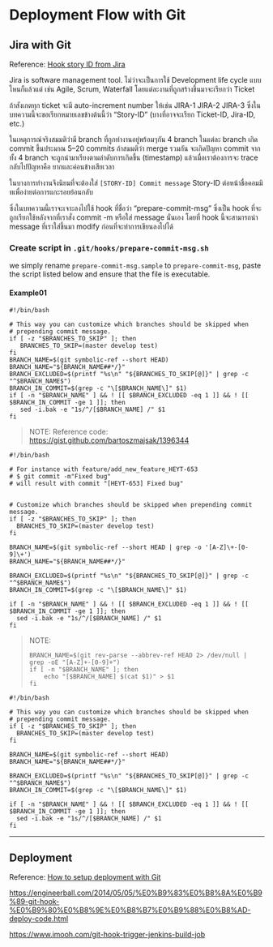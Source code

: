 # Deployment Flow with Git

## Jira with Git

Reference: [Hook story ID from Jira](https://medium.com/@kennwuttisasiwat/%E0%B9%80%E0%B8%95%E0%B8%B4%E0%B8%A1-story-id-%E0%B8%94%E0%B9%89%E0%B8%B2%E0%B8%99%E0%B8%AB%E0%B8%99%E0%B9%89%E0%B8%B2-commit-message-%E0%B8%AD%E0%B8%B1%E0%B8%95%E0%B9%82%E0%B8%99%E0%B8%A1%E0%B8%B1%E0%B8%95%E0%B8%B4-%E0%B8%94%E0%B9%89%E0%B8%A7%E0%B8%A2-git-hook-13b8129efb76)

Jira is software management tool. ไม่ว่าจะเป็นการใช้ Development life cycle แบบไหนก็แล้วแต่ เช่น Agile, Scrum, Waterfall โดยแต่ละงานที่ถูกสร้างขึ้นมาจะเรียกว่า Ticket

ถ้าสังเกตทุก ticket จะมี auto-increment number ให้เช่น JIRA-1 JIRA-2 JIRA-3 ซึ่งในบทความนี้จะขอเรียกหมายเลขข้างต้นนี้ว่า “Story-ID” (บางที่อาจจะเรียก Ticket-ID, Jira-ID, etc.)

ในเหตุการณ์จริงสมมติว่ามี branch ที่ถูกทำงานอยู่พร้อมๆกัน 4 branch ในแต่ละ branch เกิด commit ขึ้นประมาณ 5–20 commits
ถ้าสมมติว่า merge รวมกัน จะเกิดปัญหา commit จากทั้ง 4 branch จะถูกนำมาเรียงตามลำดับการเกิดขึ้น (timestamp) แล้วเมื่อเราต้องการจะ trace กลับไปปัญหาคือ ยากและค่อนข้างเสียเวลา

ในบางการทำงานจึงนิยมที่จะต้องใส่ `[STORY-ID] Commit message`
Story-ID ต่อหน้าชื่อคอมมิทเพื่อง่ายต่อการแกะรอยย้อนกลับ

ซึ่งในบทความนี้เราจะเจาะลงไปใช้ hook ที่ชื่อว่า “prepare-commit-msg” ซึ่งเป็น hook ที่จะถูกเรียกใช้หลังจากที่เราสั่ง commit -m หรือใส่ message นั่นเอง
โดยที่ hook นี้จะสามารถนำ message ที่เราใส่ขึ้นมา modify ก่อนที่จะทำการเขียนลงไปได้

### Create script in `.git/hooks/prepare-commit-msg.sh`

we simply rename `prepare-commit-msg.sample` to `prepare-commit-msg`, paste the script listed below and ensure that the file is executable.

#### Example01

```shell
#!/bin/bash

# This way you can customize which branches should be skipped when
# prepending commit message.
if [ -z "$BRANCHES_TO_SKIP" ]; then
   BRANCHES_TO_SKIP=(master develop test)
fi
BRANCH_NAME=$(git symbolic-ref --short HEAD)
BRANCH_NAME="${BRANCH_NAME##*/}"
BRANCH_EXCLUDED=$(printf "%s\n" "${BRANCHES_TO_SKIP[@]}" | grep -c "^$BRANCH_NAME$")
BRANCH_IN_COMMIT=$(grep -c "\[$BRANCH_NAME\]" $1)
if [ -n "$BRANCH_NAME" ] && ! [[ $BRANCH_EXCLUDED -eq 1 ]] && ! [[ $BRANCH_IN_COMMIT -ge 1 ]]; then
   sed -i.bak -e "1s/^/[$BRANCH_NAME] /" $1
fi
```

> NOTE: Reference code: https://gist.github.com/bartoszmajsak/1396344

```shell
#!/bin/bash

# For instance with feature/add_new_feature_HEYT-653
# $ git commit -m"Fixed bug"
# will result with commit "[HEYT-653] Fixed bug"


# Customize which branches should be skipped when prepending commit message.
if [ -z "$BRANCHES_TO_SKIP" ]; then
  BRANCHES_TO_SKIP=(master develop test)
fi

BRANCH_NAME=$(git symbolic-ref --short HEAD | grep -o '[A-Z]\+-[0-9]\+')
BRANCH_NAME="${BRANCH_NAME##*/}"

BRANCH_EXCLUDED=$(printf "%s\n" "${BRANCHES_TO_SKIP[@]}" | grep -c "^$BRANCH_NAME$")
BRANCH_IN_COMMIT=$(grep -c "\[$BRANCH_NAME\]" $1)

if [ -n "$BRANCH_NAME" ] && ! [[ $BRANCH_EXCLUDED -eq 1 ]] && ! [[ $BRANCH_IN_COMMIT -ge 1 ]]; then
  sed -i.bak -e "1s/^/[$BRANCH_NAME] /" $1
fi
```

> NOTE:
>
> ```
> BRANCH_NAME=$(git rev-parse --abbrev-ref HEAD 2> /dev/null | grep -oE "[A-Z]+-[0-9]+")
> if [ -n "$BRANCH_NAME" ]; then
>     echo "[$BRANCH_NAME] $(cat $1)" > $1
> fi
> ```

```shell
#!/bin/bash

# This way you can customize which branches should be skipped when
# prepending commit message.
if [ -z "$BRANCHES_TO_SKIP" ]; then
  BRANCHES_TO_SKIP=(master develop test)
fi

BRANCH_NAME=$(git symbolic-ref --short HEAD)
BRANCH_NAME="${BRANCH_NAME##*/}"

BRANCH_EXCLUDED=$(printf "%s\n" "${BRANCHES_TO_SKIP[@]}" | grep -c "^$BRANCH_NAME$")
BRANCH_IN_COMMIT=$(grep -c "\[$BRANCH_NAME\]" $1)

if [ -n "$BRANCH_NAME" ] && ! [[ $BRANCH_EXCLUDED -eq 1 ]] && ! [[ $BRANCH_IN_COMMIT -ge 1 ]]; then
  sed -i.bak -e "1s/^/[$BRANCH_NAME] /" $1
fi
```

---

## Deployment

Reference: [How to setup deployment with Git](https://myifew.com/3932/how-to-set-up-deployment-with-git/)

https://engineerball.com/2014/05/05/%E0%B9%83%E0%B8%8A%E0%B9%89-git-hook-%E0%B9%80%E0%B8%9E%E0%B8%B7%E0%B9%88%E0%B8%AD-deploy-code.html

https://www.imooh.com/git-hook-trigger-jenkins-build-job
